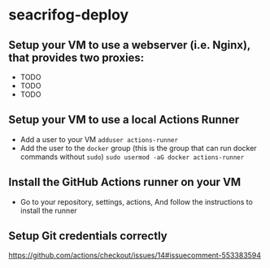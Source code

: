 # seacrifog-deploy

## Setup your VM to use a webserver (i.e. Nginx), that provides two proxies:
- TODO
- TODO
- TODO

## Setup your VM to use a local Actions Runner
- Add a user to your VM `adduser actions-runner`
- Add the user to the `docker` group (this is the group that can run docker commands without `sudo`) `sudo usermod -aG docker actions-runner`

## Install the GitHub Actions runner on your VM
- Go to your repository, settings, actions, And follow the instructions to install the runner

## Setup Git credentials correctly
https://github.com/actions/checkout/issues/14#issuecomment-553383594